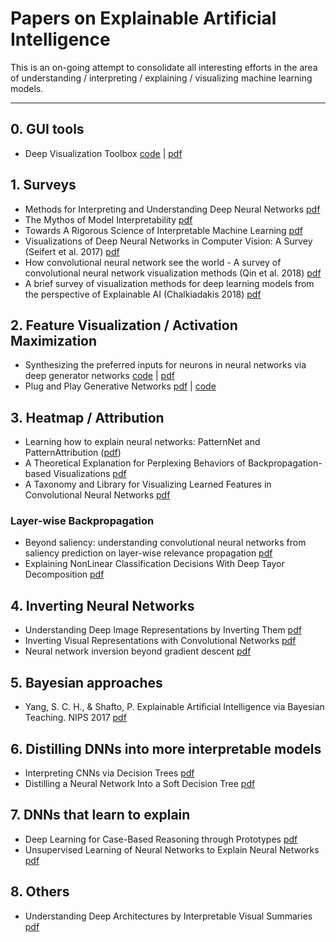 # Papers on Explainable Artificial Intelligence

This is an on-going attempt to consolidate all interesting efforts in the area of understanding / interpreting / explaining / visualizing machine learning models.

---------------------------------------

## 0. GUI tools
* Deep Visualization Toolbox [code](https://github.com/yosinski/deep-visualization-toolbox) | [pdf](http://yosinski.com/deepvis)

## 1. Surveys
* Methods for Interpreting and Understanding Deep Neural Networks [pdf](https://arxiv.org/pdf/1706.07979.pdf)
* The Mythos of Model Interpretability [pdf](https://arxiv.org/abs/1606.03490)
* Towards A Rigorous Science of Interpretable Machine Learning [pdf](https://arxiv.org/pdf/1702.08608.pdf)
* Visualizations of Deep Neural Networks in Computer Vision: A Survey (Seifert et al. 2017) [pdf](https://link.springer.com/chapter/10.1007/978-3-319-54024-5_6)
* How convolutional neural network see the world - A survey of convolutional neural network visualization methods (Qin et al. 2018) [pdf](https://arxiv.org/abs/1804.11191)
* A brief survey of visualization methods for deep learning models from the perspective of Explainable AI (Chalkiadakis 2018) [pdf](https://www.macs.hw.ac.uk/~ic14/IoannisChalkiadakis_RRR.pdf)

## 2. Feature Visualization / Activation Maximization
* Synthesizing the preferred inputs for neurons in neural networks via deep generator networks [code](https://github.com/Evolving-AI-Lab/synthesizing) | [pdf](anhnguyen.me/project/synthesizing)
* Plug and Play Generative Networks [pdf](anhnguyen.me/project/ppgn/) | [code](https://github.com/Evolving-AI-Lab/ppgn)

## 3. Heatmap / Attribution
* Learning how to explain neural networks: PatternNet and PatternAttribution ([pdf](https://arxiv.org/abs/1705.05598))
* A Theoretical Explanation for Perplexing Behaviors of Backpropagation-based Visualizations [pdf](https://arxiv.org/abs/1805.07039)
* A Taxonomy and Library for Visualizing Learned Features in Convolutional Neural Networks [pdf](https://arxiv.org/pdf/1606.07757.pdf)

### Layer-wise Backpropagation
* Beyond saliency: understanding convolutional neural networks from saliency prediction on layer-wise relevance propagation [pdf](https://arxiv.org/abs/1712.08268)
* Explaining NonLinear Classification Decisions With Deep Tayor Decomposition [pdf](https://arxiv.org/abs/1512.02479)

## 4. Inverting Neural Networks
* Understanding Deep Image Representations by Inverting Them [pdf](https://arxiv.org/abs/1412.0035)
* Inverting Visual Representations with Convolutional Networks [pdf](https://arxiv.org/abs/1506.02753)
* Neural network inversion beyond gradient descent [pdf](http://opt-ml.org/papers/OPT2017_paper_38.pdf)

## 5. Bayesian approaches

* Yang, S. C. H., & Shafto, P. Explainable Artificial Intelligence via Bayesian Teaching. NIPS 2017 [pdf](http://shaftolab.com/assets/papers/yangShafto_NIPS_2017_machine_teaching.pdf)

## 6. Distilling DNNs into more interpretable models
* Interpreting CNNs via Decision Trees [pdf](https://arxiv.org/abs/1802.00121)
* Distilling a Neural Network Into a Soft Decision Tree [pdf](https://arxiv.org/abs/1711.09784)

## 7. DNNs that learn to explain
* Deep Learning for Case-Based Reasoning through Prototypes [pdf](https://arxiv.org/pdf/1710.04806.pdf)
* Unsupervised Learning of Neural Networks to Explain Neural Networks [pdf](https://arxiv.org/abs/1805.07468)

## 8. Others
* Understanding Deep Architectures by Interpretable Visual Summaries [pdf](https://arxiv.org/pdf/1801.09103.pdf)
